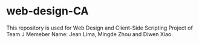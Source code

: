 # web-design-CA
This repository is used for Web Design and Client-Side Scripting Project of Team J
Memeber Name: Jean Lima, Mingde Zhou and Diwen Xiao.
